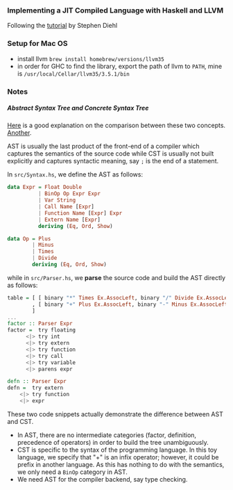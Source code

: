 ### Implementing a JIT Compiled Language with Haskell and LLVM
Following the [tutorial](http://www.stephendiehl.com/llvm) by Stephen Diehl

### Setup for Mac OS
* install llvm `brew install homebrew/versions/llvm35`
* in order for GHC to find the library, export the path of llvm to `PATH`, mine is `/usr/local/Cellar/llvm35/3.5.1/bin`

### Notes
##### Abstract Syntax Tree and Concrete Syntax Tree
[Here](./asset/AST_CST.pdf) is a good explanation on the comparison between these two concepts. [Another](./assert/AST_CST2.pdf).

AST is usually the last product of the front-end of a compiler which captures the semantics of the source code while CST is usually not built explicitly and captures syntactic meaning, say `;` is the end of a statement. 

In `src/Syntax.hs`, we define the AST as follows:

```haskell
data Expr = Float Double
          | BinOp Op Expr Expr
          | Var String
          | Call Name [Expr]
          | Function Name [Expr] Expr
          | Extern Name [Expr]
          deriving (Eq, Ord, Show)

data Op = Plus
        | Minus
        | Times
        | Divide
        deriving (Eq, Ord, Show)
```

while in `src/Parser.hs`, we **parse** the source code and build the AST directly as follows:

```haskell
table = [ [ binary "*" Times Ex.AssocLeft, binary "/" Divide Ex.AssocLeft]
        , [ binary "+" Plus Ex.AssocLeft, binary "-" Minus Ex.AssocLeft]
        ]
...
factor :: Parser Expr
factor =  try floating
      <|> try int
      <|> try extern
      <|> try function
      <|> try call
      <|> try variable
      <|> parens expr

defn :: Parser Expr
defn =  try extern
    <|> try function
    <|> expr

```

These two code snippets actually demonstrate the difference between AST and CST. 
* In AST, there are no intermediate categories (factor, definition, precedence of operators) in order to build the tree unambiguously. 
* CST is specific to the syntax of the programming language. In this toy language, we specify that "+" is an infix operator; however, it could be prefix in another language. As this has nothing to do with the semantics, we only need a `BinOp` category in AST. 
* We need AST for the compiler backend, say type checking.
